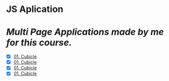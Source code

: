 # JS Aplication
 
<h1><i>Multi Page Applications madе by me for this course.</i></h1> 

- [x] [01. Cubicle](Cubicle-Workshop)
- [x] [01. Cubicle](Cubicle-Workshop)
- [x] [01. Cubicle](Cubicle-Workshop)
- [x] [01. Cubicle](Cubicle-Workshop)
